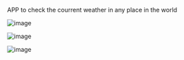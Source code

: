 APP to check the courrent weather in any place in the world


![image](https://github.com/Clarks1223/Clima/assets/117754080/519704ff-8787-43ca-b694-b78c7dc3d434)


![image](https://github.com/Clarks1223/Clima/assets/117754080/f0fff249-a404-4e33-b711-bfeb47b9086c)


![image](https://github.com/Clarks1223/Clima/assets/117754080/a744e5aa-b312-4788-8c0a-a36a7fcc15a1)
